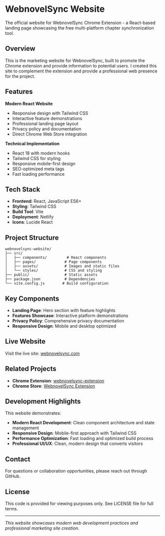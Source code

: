 # WebnovelSync Website

The official website for WebnovelSync Chrome Extension - a React-based landing page showcasing the free multi-platform chapter synchronization tool.

## Overview

This is the marketing website for WebnovelSync, built to promote the Chrome extension and provide information to potential users. I created this site to complement the extension and provide a professional web presence for the project.

## Features

**Modern React Website**
- Responsive design with Tailwind CSS
- Interactive feature demonstrations
- Professional landing page layout
- Privacy policy and documentation
- Direct Chrome Web Store integration

**Technical Implementation**
- React 18 with modern hooks
- Tailwind CSS for styling
- Responsive mobile-first design
- SEO-optimized meta tags
- Fast loading performance

## Tech Stack

- **Frontend**: React, JavaScript ES6+
- **Styling**: Tailwind CSS
- **Build Tool**: Vite
- **Deployment**: Netlify
- **Icons**: Lucide React

## Project Structure

```
webnovelsync-website/
├── src/
│   ├── components/         # React components
│   ├── pages/             # Page components
│   ├── assets/            # Images and static files
│   └── styles/            # CSS and styling
├── public/                # Static assets
├── package.json           # Dependencies
└── vite.config.js        # Build configuration
```

## Key Components

- **Landing Page**: Hero section with feature highlights
- **Features Showcase**: Interactive platform demonstrations
- **Privacy Policy**: Comprehensive privacy documentation
- **Responsive Design**: Mobile and desktop optimized

## Live Website

Visit the live site: [webnovelsync.com](https://webnovelsync.com)

## Related Projects

- **Chrome Extension**: [webnovelsync-extension](https://github.com/michaelnyc17/webnovelsync-extension)
- **Chrome Store**: [WebnovelSync Extension](https://chromewebstore.google.com/detail/webnovelsync/gnemgbbfllodlnbioibbgkfkbpblphne?authuser=0&hl=en)

## Development Highlights

This website demonstrates:

- **Modern React Development**: Clean component architecture and state management
- **Responsive Design**: Mobile-first approach with Tailwind CSS
- **Performance Optimization**: Fast loading and optimized build process
- **Professional UI/UX**: Clean, modern design that converts visitors

## Contact

For questions or collaboration opportunities, please reach out through GitHub.

## License

This code is provided for viewing purposes only. See LICENSE file for full terms.

---

*This website showcases modern web development practices and professional marketing site creation.*